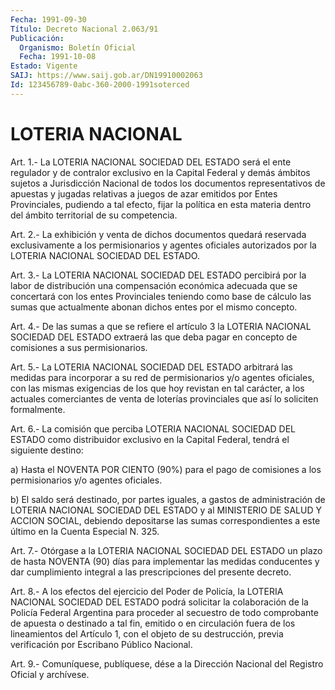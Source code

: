 ```yaml
---
Fecha: 1991-09-30
Título: Decreto Nacional 2.063/91
Publicación:
  Organismo: Boletín Oficial
  Fecha: 1991-10-08
Estado: Vigente
SAIJ: https://www.saij.gob.ar/DN19910002063
Id: 123456789-0abc-360-2000-1991soterced
---
```

# LOTERIA NACIONAL

<a id="1"></a>
Art.  1.- La LOTERIA NACIONAL SOCIEDAD DEL ESTADO será el ente regulador y  de  contralor  exclusivo en la Capital Federal y demás ámbitos sujetos a Jurisdicción  Nacional  de  todos  los documentos representativos  de apuestas y jugadas relativas a juegos  de  azar emitidos por Entes  Provinciales,  pudiendo  a tal efecto, fijar la política  en  esta  materia  dentro  del ámbito territorial  de  su competencia.

<a id="2"></a>
Art.  2.-  La  exhibición y venta de dichos documentos quedará reservada exclusivamente  a  los permisionarios y agentes oficiales autorizados  por  la  LOTERIA  NACIONAL    SOCIEDAD    DEL  ESTADO.

<a id="3"></a>
Art. 3.- La LOTERIA NACIONAL SOCIEDAD DEL ESTADO percibirá por la labor  de  distribución  una compensación económica adecuada que se  concertará con los entes Provinciales  teniendo  como  base  de cálculo  las sumas que actualmente abonan dichos entes por el mismo concepto.

<a id="4"></a>
Art. 4.- De las sumas a que se refiere el artículo 3 la LOTERIA NACIONAL  SOCIEDAD  DEL  ESTADO  extraerá  las  que  deba  pagar en concepto de comisiones a sus permisionarios.

<a id="5"></a>
Art. 5.- La LOTERIA NACIONAL SOCIEDAD DEL ESTADO arbitrará las medidas  para  incorporar  a  su  red de permisionarios y/o agentes oficiales, con las mismas exigencias  de  los  que  hoy revistan en tal  carácter,  a  los  actuales comerciantes de venta de  loterías provinciales que así lo soliciten formalmente.

<a id="6"></a>
Art. 6.- La comisión que perciba LOTERIA NACIONAL SOCIEDAD DEL ESTADO  como  distribuidor  exclusivo en la Capital Federal, tendrá el siguiente destino:

a) Hasta el NOVENTA POR CIENTO  (90%)  para el pago de comisiones a los permisionarios y/o agentes oficiales.

b)  El  saldo  será  destinado,  por partes iguales,  a  gastos  de administración  de  LOTERIA  NACIONAL  SOCIEDAD  DEL  ESTADO  y  al MINISTERIO  DE  SALUD  Y ACCION SOCIAL,  debiendo  depositarse  las sumas correspondientes a  este último en la Cuenta Especial N. 325.

<a id="7"></a>
Art. 7.- Otórgase a la LOTERIA NACIONAL SOCIEDAD DEL ESTADO un plazo  de  hasta  NOVENTA  (90)  días  para implementar las medidas conducentes y dar cumplimiento integral  a  las  prescripciones del presente decreto.

<a id="8"></a>
Art.  8.- A los efectos del ejercicio del Poder de Policía, la LOTERIA NACIONAL SOCIEDAD DEL ESTADO podrá solicitar la colaboración  de  la  Policía  Federal  Argentina  para proceder al secuestro  de todo comprobante de apuesta o destinado  a  tal  fin, emitido o en  circulación fuera de los lineamientos del Artículo 1, con el objeto de  su destrucción, previa verificación por Escribano Público Nacional.

<a id="9"></a>
Art. 9.- Comuníquese, publíquese, dése a la Dirección Nacional del Registro Oficial y archívese.
